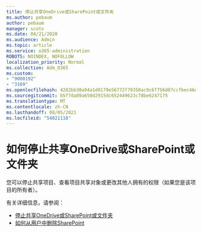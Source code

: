 ```yaml
---
title: 停止共享OneDrive或SharePoint或文件夹
ms.author: pebaum
author: pebaum
manager: scotv
ms.date: 04/21/2020
ms.audience: Admin
ms.topic: article
ms.service: o365-administration
ROBOTS: NOINDEX, NOFOLLOW
localization_priority: Normal
ms.collection: Adm_O365
ms.custom:
- "9000192"
- "3169"
ms.openlocfilehash: 4282bb30a94a1d8179e56772f79350ac9c6f756d87ccfbec46e0418a3cc18612
ms.sourcegitcommit: b5f7da89a650d2915dc652449623c78be6247175
ms.translationtype: MT
ms.contentlocale: zh-CN
ms.lasthandoff: 08/05/2021
ms.locfileid: "54021118"
---
```

# <a name="how-to-stop-sharing-onedrive-or-sharepoint-files-or-folders"></a>如何停止共享OneDrive或SharePoint或文件夹

您可以停止共享项目、查看项目共享对象或更改其他人拥有的权限（如果您是该项目的所有者）。

有关详细信息，请参阅： 

- [停止共享OneDrive或SharePoint或文件夹](https://support.office.com/article/stop-sharing-onedrive-or-sharepoint-files-or-folders-or-change-permissions-0a36470f-d7fe-40a0-bd74-0ac6c1e13323)
- [如何从用户中删除SharePoint](/sharepoint/remove-users)